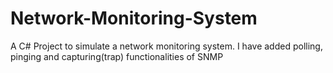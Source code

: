 # Network-Monitoring-System
A C# Project to simulate a network monitoring system. I have added polling, pinging and capturing(trap) functionalities of SNMP 
